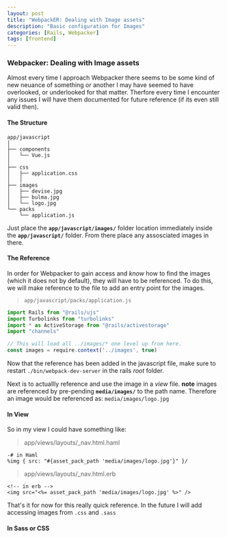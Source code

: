 ```yaml
---
layout: post
title: "WebpackER: Dealing with Image assets"
description: "Basic configuration for Images"
categories: [Rails, Webpacker]
tags: [frontend]
---
```


### Webpacker: Dealing with Image assets

Almost every time I approach Webpacker there seems to be some kind of new neuance of something or another I may have seemed to have overlooked, or underlooked for that matter.
Therfore every time I encounter any issues I will have them documented for future reference (if its even still valid then). 

#### The Structure 
```
app/javascript
│ 
├── components
│   └── Vue.js
│ 
├── css
│   ├── application.css
│   │ 
├── images
│   ├── devise.jpg
│   ├── bulma.jpg
│   └── logo.jpg
└── packs
    └── application.js
```

Just place the **`app/javascript/images/`** folder location immediately inside the **`app/javascript/`** folder.
From there place any assosciated images in there. 


#### The Reference

In order for Webpacker to gain access and *know* how to find the images (which it does not by default), they will have to be referenced. To do this, we will make reference to the
file to add an entry point for the images.

>`app/javascript/packs/application.js` 
```javascript
import Rails from "@rails/ujs"
import Turbolinks from "turbolinks"
import * as ActiveStorage from "@rails/activestorage"
import "channels"

// This will load all ../images/* one level up from here.
const images = require.context('../images', true) 
```

Now that the reference has been added in the javascript file, make sure to restart `./bin/webpack-dev-server` in the rails *root* folder.

Next is to actuallly reference and use the image in a *view* file. **note** images are referenced by pre-pending **`media/images/`** to the path name. Therefore an image would be referenced as:
`media/images/logo.jpg`

#### In View

So in my view I could have something like:
> app/views/layouts/_nav.html.haml

~~~haml
-# in Haml
%img { src: "#{asset_pack_path 'media/images/logo.jpg'}" }/
~~~


> app/views/layouts/_nav.html.erb

~~~erb
<!-- in erb -->
<img src="<%= asset_pack_path 'media/images/logo.jpg' %>" />
~~~

That's it for now for this really quick reference. In the future I will add accessing images from `.css` and `.sass `
#### In Sass or CSS

